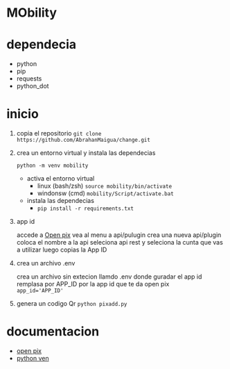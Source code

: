 # MObility



# dependecia
* python
* pip
* requests
* python_dot

# inicio

1. copia el repositorio
   `git clone https://github.com/AbrahanMaigua/change.git`
  
3. crea un entorno virtual y instala las dependecias
   
   `python -m venv mobility`
   * activa el entorno virtual
      * linux (bash/zsh)
         ```source mobility/bin/activate```
      * windonsw (cmd)
          `mobility/Script/activate.bat`
   * instala las dependecias
     * ``pip install -r requirements.txt``
 
7. app id
   
   accede a [Open pix]() vea al menu a  api/pulugin crea una nueva api/plugin
   coloca el nombre a la api seleciona api rest y seleciona la cunta que vas a utilizar
   luego copias la App ID

5. crea un archivo .env
   
   crea un archivo sin extecion llamdo .env donde guradar el app id remplasa
   por APP_ID por la app id que te da open pix   
   `app_id='APP_ID'`
   
9. genera un codigo Qr
    `python pixadd.py`

# documentacion
* [open pix](https://developers.openpix.com.br/)
* [python ven](https://docs.python.org/3/library/venv.html)
